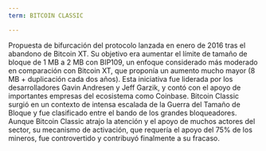 ```yaml
---
term: BITCOIN CLASSIC

---
```

Propuesta de bifurcación del protocolo lanzada en enero de 2016 tras el abandono de Bitcoin XT. Su objetivo era aumentar el límite de tamaño de bloque de 1 MB a 2 MB con BIP109, un enfoque considerado más moderado en comparación con Bitcoin XT, que proponía un aumento mucho mayor (8 MB + duplicación cada dos años). Esta iniciativa fue liderada por los desarrolladores Gavin Andresen y Jeff Garzik, y contó con el apoyo de importantes empresas del ecosistema como Coinbase. Bitcoin Classic surgió en un contexto de intensa escalada de la Guerra del Tamaño de Bloque y fue clasificado entre el bando de los grandes bloqueadores. Aunque Bitcoin Classic atrajo la atención y el apoyo de muchos actores del sector, su mecanismo de activación, que requería el apoyo del 75% de los mineros, fue controvertido y contribuyó finalmente a su fracaso.